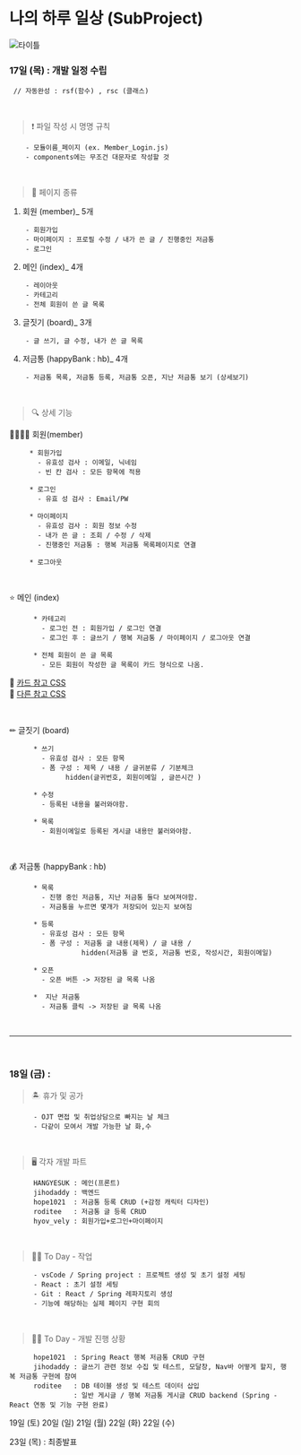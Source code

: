 # 나의 하루 일상 (SubProject)

![타이틀](https://user-images.githubusercontent.com/54533283/159070953-823e8291-63fa-44f0-86be-9965a61e2cbf.png)

### 17일 (목) : 개발 일정 수립

` // 자동완성 : rsf(함수) , rsc (클래스)`

<br>

> ❗ 파일 작성 시 명명 규칙

```
    - 모듈이름_페이지 (ex. Member_Login.js)
    - components에는 무조건 대문자로 작성할 것
```

<br>

> 📄 페이지 종류

1. 회원 (member)\_ 5개

```
    - 회원가입
    - 마이페이지 : 프로필 수정 / 내가 쓴 글 / 진행중인 저금통
    - 로그인
```

2. 메인 (index)\_ 4개

```
    - 레이아웃
    - 카테고리
    - 전체 회원이 쓴 글 목록
```

3. 글짓기 (board)\_ 3개

```
    - 글 쓰기, 글 수정, 내가 쓴 글 목록
```

4. 저금통 (happyBank : hb)\_ 4개

```
    - 저금통 목록, 저금통 등록, 저금통 오픈, 지난 저금통 보기 (상세보기)
```

<br>

> 🔍 상세 기능

👨‍👩‍👧‍👦 회원(member)

```
     * 회원가입
       - 유효성 검사 : 이메일, 닉네임
       - 빈 칸 검사 : 모든 항목에 적용

     * 로그인
       - 유효 성 검사 : Email/PW

     * 마이페이지
       - 유효성 검사 : 회원 정보 수정
       - 내가 쓴 글 : 조회 / 수정 / 삭제
       - 진행중인 저금통 : 행복 저금통 목록페이지로 연결

     * 로그아웃
```

<br>

⭐ 메인 (index)

```
      * 카테고리
        - 로그인 전 : 회원가입 / 로그인 연결
        - 로그인 후 : 글쓰기 / 행복 저금통 / 마이페이지 / 로그아웃 연결

      * 전체 회원이 쓴 글 목록
        - 모든 회원이 작성한 글 목록이 카드 형식으로 나옴.
```

🖤 [카드 참고 CSS](https://codepen.io/szpakoli/pen/xbJjdR) <br>
🖤 [다른 참고 CSS](https://www.creativosonline.org/ko/31-%EA%B0%9C%EC%9D%98-%EB%AC%B4%EB%A3%8C-%EC%B9%B4%EB%93%9C-HTML-CSS-%EB%B8%94%EB%A1%9C%EA%B7%B8-%EC%A0%84%EC%9E%90-%EC%83%81%EA%B1%B0%EB%9E%98-%EB%8D%94%EB%B3%B4%EA%B8%B0.html)<br>

<br>

✏ 글짓기 (board)

```
      * 쓰기
        - 유효성 검사 : 모든 항목
        - 폼 구성 : 제목 / 내용 / 글귀분류 / 기분체크
              hidden(글귀번호, 회원이메일 , 글쓴시간 )

      * 수정
        - 등록된 내용을 불러와야함.

      * 목록
        - 회원이메일로 등록된 게시글 내용만 불러와야함.
```

<br>

💰 저금통 (happyBank : hb)

```
      * 목록
        - 진행 중인 저금통, 지난 저금통 둘다 보여져야함.
        - 저금통을 누르면 몇개가 저장되어 있는지 보여짐

      * 등록
        - 유효성 검사 : 모든 항목
        - 폼 구성 : 저금통 글 내용(제목) / 글 내용 /
                  hidden(저금통 글 번호, 저금통 번호, 작성시간, 회원이메일)

      * 오픈
        - 오픈 버튼 -> 저장된 글 목록 나옴

      *  지난 저금통
        - 저금통 클릭 -> 저장된 글 목록 나옴
```

<br>

---

<br>

### 18일 (금) :

> 🏝 휴가 및 공가

```
      - OJT 면접 및 취업상담으로 빠지는 날 체크
      - 다같이 모여서 개발 가능한 날 화,수
```

<br>

> 🖥 각자 개발 파트

```
      HANGYESUK : 메인(프론트)
      jihodaddy : 백엔드
      hope1021  : 저금통 등록 CRUD (+감정 캐릭터 디자인)
      roditee   : 저금통 글 등록 CRUD
      hyov_vely : 회원가입+로그인+마이페이지
```

<br>

> 👩‍💻 To Day - 작업

```
      - vsCode / Spring project : 프로젝트 생성 및 초기 설정 세팅
      - React : 초기 설정 세팅
      - Git : React / Spring 레파지토리 생성
      - 기능에 해당하는 실제 페이지 구현 회의
```

<br>

> 👨‍💻 To Day - 개발 진행 상황

```
      hope1021  : Spring React 행복 저금통 CRUD 구현
      jihodaddy : 글쓰기 관련 정보 수집 및 테스트, 모달창, Nav바 어떻게 할지, 행복 저금통 구현에 참여
      roditee   : DB 테이블 생성 및 테스트 데이터 삽입
                : 일반 게시글 / 행복 저금통 게시글 CRUD backend (Spring - React 연동 및 기능 구현 완료)
```

19일 (토)
20일 (일)
21일 (월)
22일 (화)
22일 (수)

23일 (목) : 최종발표
